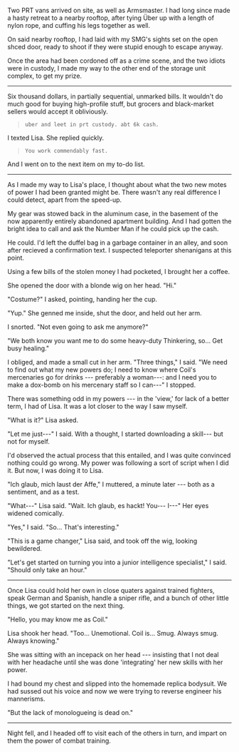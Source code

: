Two PRT vans arrived on site, as well as Armsmaster. I had long since made a hasty retreat to a nearby rooftop,
after tying Über up with a length of nylon rope, and cuffing his legs together as well.

On said nearby rooftop, I had laid with my SMG's sights set on the open shced door, ready to shoot if they were
stupid enough to escape anyway.

Once the area had been cordoned off as a crime scene, and the two idiots were in custody, I made my way to the other
end of the storage unit complex, to get my prize.

----

Six thousand dollars, in partially sequential, unmarked bills.
It wouldn't do much good for buying high-profile stuff, but grocers and
black-market sellers would accept it obliviously.

> ~~~
> uber and leet in prt custody. abt 6k cash.
> ~~~

I texted Lisa. She replied quickly.

> ~~~
> You work commendably fast.
> ~~~

And I went on to the next item on my to-do list.

----

As I made my way to Lisa's place, I thought about what the two new motes
of power I had been granted might be. There wasn't any real difference I could
detect, apart from the speed-up.

My gear was stowed back in the aluminum case, in the basement of the now
apparently entirely abandoned apartment building. And I had gotten the bright
idea to call and ask the Number Man if he could pick up the cash.

He could. I'd left the duffel bag in a garbage container in an alley, and soon
after recieved a confirmation text. I suspected teleporter shenanigans at this point.

Using a few bills of the stolen money I had pocketed, I brought her a coffee.

She opened the door with a blonde wig on her head. "Hi."

"Costume?" I asked, pointing, handing her the cup.

"Yup." She genned me inside, shut the door, and held out her arm.

I snorted. "Not even going to ask me anymore?"

"We both know you want me to do some heavy-duty Thinkering, so... Get busy healing."

I obliged, and made a small cut in her arm. "Three things," I said. "We need to find
out what my new powers do; I need to know where Coil's mercenaries go for drinks ---
preferably a woman---: and I need you to make a dox-bomb on his mercenary staff so
I can---" I stopped.

There was something odd in my powers --- in the 'view,' for lack of a better term, I had of Lisa.
It was a lot closer to the way I saw myself. 

"What is it?" Lisa asked.

"Let me just---" I said. With a thought, I started downloading a skill--- but not for myself.

I'd observed the actual process that this entailed, and I was quite convinced nothing could go
wrong. My power was following a sort of script when I did it. But now, I was doing it to
Lisa.

"Ich glaub, mich laust der Affe," I muttered, a minute later --- both as a sentiment,
and as a test.

"What---" Lisa said. "Wait. Ich glaub, es hackt! You--- I---" Her eyes widened comically.

"Yes," I said. "So... That's interesting."

"This is a game changer," Lisa said, and took off the wig, looking bewildered.

"Let's get started on turning you into a junior
intelligence specialist," I said. "Should only take an hour."

----

Once Lisa could hold her own in close quaters against trained fighters,
speak German and Spanish, handle a sniper rifle, and a bunch of other little
things, we got started on the next thing.

"Hello, you may know me as Coil."

Lisa shook her head. "Too... Unemotional. Coil is... Smug.
Always smug. Always knowing."

She was sitting with an incepack on her head --- insisting that I
not deal with her headache until she was done 'integrating' her new
skills with her power.

I had bound my chest and slipped into the homemade replica bodysuit. We had
sussed out his voice and now we were trying to reverse engineer his mannerisms.

"But the lack of monologueing is dead on."

----

Night fell, and I headed off to visit each of the others in turn, and impart on
them the power of combat training.
